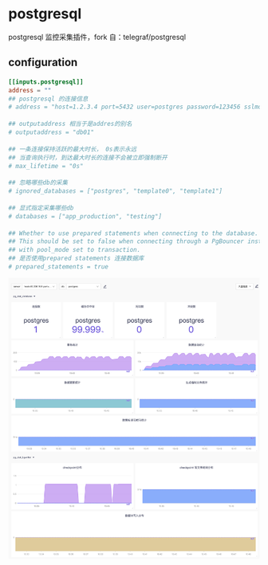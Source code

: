 # postgresql

postgresql 监控采集插件，fork 自：telegraf/postgresql 

## configuration

```toml
[[inputs.postgresql]]
address = ""
## postgresql 的连接信息
# address = "host=1.2.3.4 port=5432 user=postgres password=123456 sslmode=disable"

## outputaddress 相当于是addres的别名 
# outputaddress = "db01" 

## 一条连接保持活跃的最大时长， 0s表示永远
## 当查询执行时，到达最大时长的连接不会被立即强制断开
# max_lifetime = "0s"

## 忽略哪些db的采集
# ignored_databases = ["postgres", "template0", "template1"]

## 显式指定采集哪些db 
# databases = ["app_production", "testing"]

## Whether to use prepared statements when connecting to the database.
## This should be set to false when connecting through a PgBouncer instance
## with pool_mode set to transaction.
## 是否使用prepared statements 连接数据库
# prepared_statements = true
```
![dashboard](./postgresql.png)
